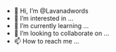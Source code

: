 - 👋 Hi, I’m @Lavanadwords
- 👀 I’m interested in ...
- 🌱 I’m currently learning ...
- 💞️ I’m looking to collaborate on ...
- 📫 How to reach me ...

<!---
Lavanadwords/Lavanadwords is a ✨ special ✨ repository because its `README.md` (this file) appears on your GitHub profile.
You can click the Preview link to take a look at your changes.
--->

